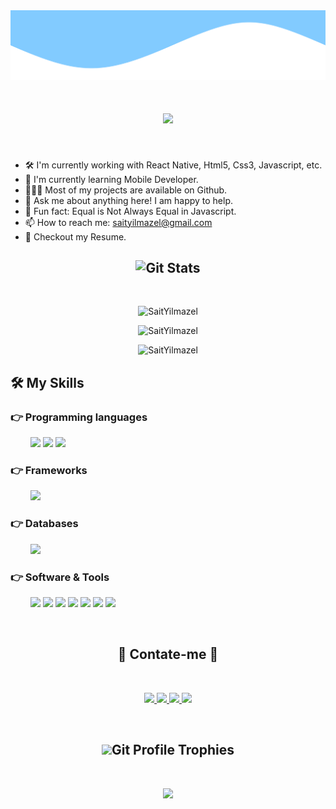 

<img src="header.svg">
<h1 align="center">
    <img  src="https://readme-typing-svg.herokuapp.com?font=Arial+black&color=%2336BCF7&size=30&center=true&vCenter=true&lines=Hello+There!+%F0%9F%91%8B;I'm+Sait;Nice+to+meet+you!">
</h1>
<br>

- 🛠 I'm currently working with React Native, Html5, Css3, Javascript, etc.
- 🚀 I'm currently learning Mobile Developer.
- 👨🏻‍💻 Most of my projects are available on Github.
- 💬 Ask me about anything here! I am happy to help.
- 👾 Fun fact: Equal is Not Always Equal in Javascript.
- 📫 How to reach me: saityilmazel@gmail.com
- 📝 Checkout my Resume.

<h2 align="center"><img src="https://media.giphy.com/media/W5eoZHPpUx9sapR0eu/giphy.gif" width="30px" alt="Git"/>&nbsp;Stats</h2>
<br>

<p align="center"><img width=450 src="https://github-readme-stats.vercel.app/api?username=SaitYilmazel&border_color=36BCF7&theme=react" alt="SaitYilmazel"  /></p>
<p align="center"><img width=450 src="https://github-readme-stats.vercel.app/api/top-langs?username=SaitYilmazel&show_icons=true&locale=en&layout=compact&border_color=36BCF7&theme=react" alt="SaitYilmazel" /></p>
<p align="center"><img width="450" src="https://github-readme-streak-stats.herokuapp.com/?user=SaitYilmazel&border=36BCF7&theme=react" alt="SaitYilmazel"  /></p>
</p>

## 🛠️ My Skills

### 👉 Programming languages

<p align="left"> 
&emsp;&emsp;
<a href="https://www.javascript.com/" target="_blank"><img src="https://img.shields.io/badge/JavaScript-F7DF1E?style=for-the-badge&logo=javascript&logoColor=black"></a>
<a href="https://www.w3schools.com/html/" target="_blank"><img src="https://img.shields.io/badge/HTML5-E34F26?style=for-the-badge&logo=html5&logoColor=white"></a>
<a href="https://www.w3schools.com/css/" target="_blank"><img src="https://img.shields.io/badge/CSS3-1572B6?style=for-the-badge&logo=css3&logoColor=white"></a>
</p>

### 👉 Frameworks

<p align="left"> 
&emsp;&emsp;
<a href="https://reactnative.dev/" target="_blank"><img src="https://img.shields.io/badge/React_Native-20232A?style=for-the-badge&logo=react&logoColor=white"></a>
</p>

### 👉 Databases

<p align="left">
&emsp;&emsp;
<a href="https://firebase.google.com/" target="_blank"><img src="https://img.shields.io/badge/firebase-%23039BE5.svg?style=for-the-badge&logo=firebase"></a>
</p>

### 👉 Software & Tools

<p align="left">
&emsp;&emsp;
<a href="https://redux.js.org/" target="_blank"><img src="https://img.shields.io/badge/Redux-593D88?style=for-the-badge&logo=redux&logoColor=white"></a>
<a href="https://code.visualstudio.com/" target="_blank"><img src="https://img.shields.io/badge/VSCode-22335F?style=for-the-badge&logo=visualstudio&logoColor=white"></a>
<a href="https://developer.android.com/" target="_blank"><img src="https://img.shields.io/badge/Android-3DDC84?style=for-the-badge&logo=android&logoColor=white"></a>
<a href="https://developer.android.com/studio" target="_blank"><img src="https://img.shields.io/badge/Android%20Studio-3DDC84.svg?style=for-the-badge&logo=android-studio&logoColor=white"></a>
<a href="https://yarnpkg.com/" target="_blank"><img src="https://img.shields.io/badge/yarn-%232C8EBB.svg?style=for-the-badge&logo=yarn&logoColor=white"></a>
<a href="https://www.figma.com/" target="_blank"><img src="https://img.shields.io/badge/figma-%23F24E1E.svg?style=for-the-badge&logo=figma&logoColor=white"></a>
<a href="https://git-scm.com/" target="_blank"><img src="https://img.shields.io/badge/git-%23F05033.svg?style=for-the-badge&logo=git&logoColor=white"></a>
</p>

<br>
<h2 align="center">📳 Contate-me 📳</h2>
<br>

<div>
    <p align="center">
        <a href="https://www.linkedin.com/in/sait-yılmazel-518b33181/" target="_blank">
            <img height="28" src="https://img.shields.io/badge/-LinkedIn-%230077B5?style=for-the-badge&logo=linkedin&logoColor=white" target="_blank">
        </a> 
        <a href="mailto:saityilmazel@gmail.com">
            <img height="28"  src="https://img.shields.io/badge/Gmail-D14836?style=for-the-badge&logo=gmail&logoColor=white">
        </a>
        <a href="https://www.instagram.com/saityilmazel/" target="_blank">
            <img height="28" src="https://img.shields.io/badge/-Instagram-%23E4405F?style=for-the-badge&logo=instagram&logoColor=white" target="_blank">
        </a>
        <a href="mailto: saityilmazel@gmail.com" target="_blank">
            <img height="28" src="https://img.shields.io/badge/-Hackerrank-2EC866?style=for-the-badge&logo=HackerRank&logoColor=white" target="_blank">
        </a> 
    </p>
</div><br>

<h2 align="center"> <img width="50" src="https://media.giphy.com/media/QaMcXSekUWx7aogAUr/giphy.gif"/>Git Profile Trophies</h2><br>
<p align="center"><img src="https://github-profile-trophy.vercel.app/?username=SaitYilmazel&theme=gruvbox" />
